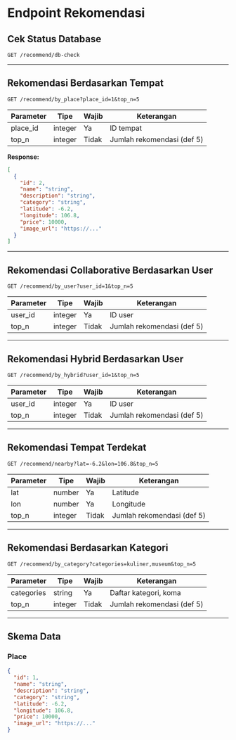# Endpoint Rekomendasi

## Cek Status Database

`GET /recommend/db-check`

---

## Rekomendasi Berdasarkan Tempat

`GET /recommend/by_place?place_id=1&top_n=5`

| Parameter | Tipe    | Wajib | Keterangan                 |
| --------- | ------- | ----- | -------------------------- |
| place_id  | integer | Ya    | ID tempat                  |
| top_n     | integer | Tidak | Jumlah rekomendasi (def 5) |

**Response:**

```json
[
  {
    "id": 2,
    "name": "string",
    "description": "string",
    "category": "string",
    "latitude": -6.2,
    "longitude": 106.8,
    "price": 10000,
    "image_url": "https://..."
  }
]
```

---

## Rekomendasi Collaborative Berdasarkan User

`GET /recommend/by_user?user_id=1&top_n=5`

| Parameter | Tipe    | Wajib | Keterangan                 |
| --------- | ------- | ----- | -------------------------- |
| user_id   | integer | Ya    | ID user                    |
| top_n     | integer | Tidak | Jumlah rekomendasi (def 5) |

---

## Rekomendasi Hybrid Berdasarkan User

`GET /recommend/by_hybrid?user_id=1&top_n=5`

| Parameter | Tipe    | Wajib | Keterangan                 |
| --------- | ------- | ----- | -------------------------- |
| user_id   | integer | Ya    | ID user                    |
| top_n     | integer | Tidak | Jumlah rekomendasi (def 5) |

---

## Rekomendasi Tempat Terdekat

`GET /recommend/nearby?lat=-6.2&lon=106.8&top_n=5`

| Parameter | Tipe    | Wajib | Keterangan                 |
| --------- | ------- | ----- | -------------------------- |
| lat       | number  | Ya    | Latitude                   |
| lon       | number  | Ya    | Longitude                  |
| top_n     | integer | Tidak | Jumlah rekomendasi (def 5) |

---

## Rekomendasi Berdasarkan Kategori

`GET /recommend/by_category?categories=kuliner,museum&top_n=5`

| Parameter  | Tipe    | Wajib | Keterangan                 |
| ---------- | ------- | ----- | -------------------------- |
| categories | string  | Ya    | Daftar kategori, koma      |
| top_n      | integer | Tidak | Jumlah rekomendasi (def 5) |

---

## Skema Data

### Place

```json
{
  "id": 1,
  "name": "string",
  "description": "string",
  "category": "string",
  "latitude": -6.2,
  "longitude": 106.8,
  "price": 10000,
  "image_url": "https://..."
}
```
